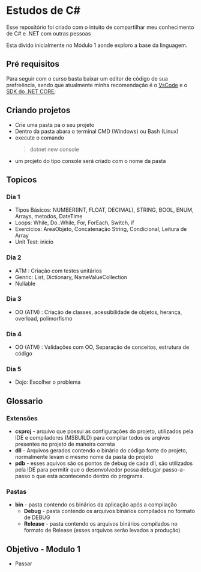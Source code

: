 # Estudos de C#

Esse repositório foi criado com o intuito de compartilhar meu conhecimento de C# e .NET com outras pessoas

Esta divido inicialmente no Módulo 1 aonde exploro a base da linguagem.

## Pré requisitos

Para seguir com o curso basta baixar um editor de código de sua prefreência, sendo que atualmente minha recomendação é o [VsCode](https://code.visualstudio.com/) e
o [SDK do .NET CORE](https://www.microsoft.com/net/learn/get-started/windows);


## Criando projetos

* Crie uma pasta pa o seu projeto
* Dentro da pasta abara o terminal CMD (Windows) ou Bash (Linux)
* execute o comando 
    > dotnet new console 
* um projeto do tipo console será criado com o nome da pasta


## Topicos
### Dia 1
* Tipos Básicos: NUMBER(INT, FLOAT, DECIMAL), STRING, BOOL, ENUM, Arrays, metodos, DateTime
* Loops: While, Do..While, For, ForEach, Switch, if
* Exercicios: AreaObjeto, Concatenação String, Condicional, Leitura de Array
* Unit Test: inicio

### Dia 2
* ATM : Criação com testes unitários
* Genric: List, Dictionary, NameValueCollection
* Nullable

### Dia 3
* OO (ATM) : Criação de classes, acessibilidade de objetos, herança, overload, polimorfismo

### Dia 4
* OO (ATM) : Validações com OO, Separação de conceitos, estrutura de código

### Dia 5
* Dojo: Escolher o problema

## Glossario

### Extensões

* **csproj** - arquivo que possui as configurações do projeto, utilizados pela IDE e compiladores (MSBUILD) para compilar todos os arqivos presentes no projeto de maneira correta
* **dll** - Arquivos gerados contendo o binário do código fonte do projeto, normalmente levam o mesmo nome da pasta do projeto
* **pdb** - esses aquivos são os pontos de debug de cada dll, são utilizados pela IDE para permitir que o desenvolvedor possa debugar passo-a-passo o que esta acontecendo dentro do programa.

### Pastas

* **bin** - pasta contendo os binários da aplicação após a compilação
    * **Debug** - pasta contendo os arquivos binários compilados no formato de DEBUG
    * **Release** - pasta contendo os arquivos binários compilados no formato de Release (esses arquivos serão levados a produção)


## Objetivo - Modulo 1

* Passar 
